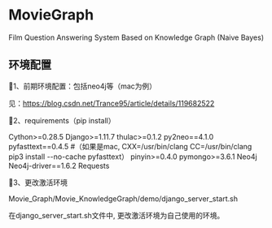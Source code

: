 # MovieGraph
Film Question Answering System Based on Knowledge Graph (Naive Bayes) 

## 环境配置
🍇1、前期环境配置：包括neo4j等（mac为例）

见：https://blog.csdn.net/Trance95/article/details/119682522

🍇2、requirements（pip install）

Cython>=0.28.5
Django>=1.11.7
thulac>=0.1.2
py2neo==4.1.0
pyfasttext==0.4.5
#（如果是mac,  CXX=/usr/bin/clang CC=/usr/bin/clang pip3 install --no-cache pyfasttext）
pinyin>=0.4.0
pymongo>=3.6.1
Neo4j
Neo4j-driver==1.6.2
Requests

🍇3、更改激活环境

Movie_Graph/Movie_KnowledgeGraph/demo/django_server_start.sh

在django_server_start.sh文件中, 更改激活环境为自己使用的环境。
